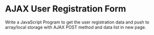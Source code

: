 # AJAX User Registration Form
Write a JavaScript Program to get the user registration data and push to array/local storage with AJAX 
POST method and data list in new page. 
